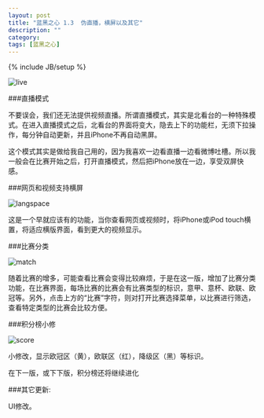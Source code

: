 ```yaml
---
layout: post
title: "蓝黑之心 1.3  伪直播，横屏以及其它"
description: ""
category: 
tags: [蓝黑之心]
---
```

{% include JB/setup %}

![live](http://ww3.sinaimg.cn/large/ad9e9b11jw1dztg473dlxj.jpg)

###直播模式

不要误会，我们还无法提供视频直播。所谓直播模式，其实是北看台的一种特殊模式。在进入直播摸式之后，北看台的界面将变大，隐去上下的功能栏，无须下拉操作，每分钟自动更新，并且iPhone不再自动黑屏。

这个模式其实是做给我自己用的，因为我喜欢一边看直播一边看微博吐槽。所以我一般会在比赛开始之后，打开直播模式，然后把iPhone放在一边，享受双屏快感。

###网页和视频支持横屏

![langspace](http://interbbs.b0.upaiyun.com/nera/landspace.png)


这是一个早就应该有的功能，当你查看网页或视频时，将iPhone或iPod touch横置，将适应横版界面，看到更大的视频显示。

###比赛分类

![match](http://interbbs.b0.upaiyun.com/nera/match.png)


随着比赛的增多，可能查看比赛会变得比较麻烦，于是在这一版，增加了比赛分类功能，在比赛界面，每场比赛的比赛会有比赛类型的标识，意甲、意杯、欧联、欧冠等。另外，点击上方的“比赛”字符，则对打开比赛选择菜单，以比赛进行筛选，查看特定类型的比赛会比较方便。

###积分榜小修

![score](http://interbbs.b0.upaiyun.com/nera/scoreboard.png)

小修改，显示欧冠区（黄），欧联区（红），降级区（黑）等标识。

在下一版，或下下版，积分榜还将继续进化

###其它更新:

UI修改。
